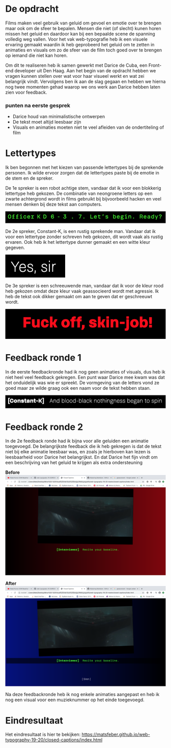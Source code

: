# De opdracht
Films maken veel gebruik van geluid om gevoel en emotie over te brengen maar ook om de sfeer te bepalen. Mensen die niet (of slecht) kunen horen missen het geluid en daardoor kan bij een bepaalde scene de spanning volledig weg vallen. Voor het vak web-typografie heb ik een visuele ervaring gemaakt waardin ik heb geprobeerd het geluid om te zetten in animaties en visuals om zo de sfeer van de film toch goed over te brengen op iemand die niet kan horen.

Om dit te realiseren heb ik samen gewerkt met Darice de Cuba, een Front-end developer uit Den Haag. Aan het begin van de opdracht hebben we vragen kunnen stellen over wat voor haar visueel werkt en wat zei belangrijk vindt. Vervolgens ben ik aan de slag gegaan en hebben we hierna nog twee momenten gehad waarop we ons werk aan Darice hebben laten zien voor feedback.

### punten na eerste gesprek
* Darice houd van minimalistische ontwerpen
* De tekst moet altijd leesbaar zijn
* Visuals en animaties moeten niet te veel afleiden van de ondertiteling of film

# Lettertypes
Ik ben begonnen met het kiezen van passende lettertypes bij de sprekende personen. Ik wilde ervoor zorgen dat de lettertypes paste bij de emotie in de stem en de spreker.

De 1e spreker is een robot achtige stem, vandaar dat ik voor een blokkerig lettertype heb gekozen. De combinatie van neongroene letters op een zwarte achtergrond wordt in films gebruikt bij bijvoorbeeld hacken en veel mensen denken bij deze tekst aan computers.

![Stem-1](/images/voice1.png)

De 2e spreker, Constant-K, is een rustig sprekende man. Vandaar dat ik voor een lettertype zonder schreven heb gekozen, dit wordt vaak als rustig ervaren. Ook heb ik het lettertype dunner gemaakt en een witte kleur gegeven.

![Stem-2](/images/voice2.png)

De 3e spreker is een schreeuwende man, vandaar dat ik voor de kleur rood heb gekozen omdat deze kleur vaak geassocieerd wordt met agressie. Ik heb de tekst ook dikker gemaakt om aan te geven dat er geschreeuwt wordt.

![Stem-3](/images/voice3.png)

# Feedback ronde 1
In de eerste feedbackronde had ik nog geen animaties of visuals, dus heb ik niet heel veel feedback gekregen. Een punt waar Darice mee kwam was dat het onduidelijk was wie er spreekt. De vormgeving van de letters vond ze goed maar ze wilde graag ook een naam voor de tekst hebben staan.

![Stem-4](/images/voice4.png)

# Feedback ronde 2
In de 2e feedback ronde had ik bijna voor alle geluiden een animatie toegevoegd. De belangrijkste feedback die ik heb gekregen is dat de tekst niet bij elke animatie leesbaar was, en zoals je hierboven kan lezen is leesbaarheid voor Darice het belangrijkst. En dat Darice het fijn vindt om een beschrijving van het geluid te krijgen als extra ondersteuning 

**Before**
![Before foto](/images/animatie-1.png)

**After**
![After foto](/images/animatie-2.png)

Na deze feedbackronde heb ik nog enkele animaties aangepast en heb ik nog een visual voor een muzieknummer op het einde toegevoegd.

# Eindresultaat

Het eindresultaat is hier te bekijken:
https://matsfeber.github.io/web-typography-19-20/closed-captions/index.html


